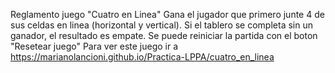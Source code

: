 Reglamento juego "Cuatro en Linea"
Gana el jugador que primero junte 4 de sus celdas en linea (horizontal y vertical).
Si el tablero se completa sin un ganador, el resultado es empate.
Se puede reiniciar la partida con el boton "Resetear juego"
Para ver este juego ir a https://marianolancioni.github.io/Practica-LPPA/cuatro_en_linea
